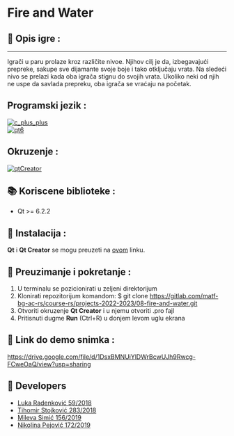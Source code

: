 # Fire and Water

## :pencil: Opis igre :
---

Igrači u paru prolaze kroz različite nivoe. Njihov cilj je da, izbegavajući prepreke, sakupe sve dijamante svoje boje i tako otključaju vrata. Na sledeći nivo se prelazi kada oba igrača stignu do svojih vrata. Ukoliko neki od njih ne uspe da savlada prepreku, oba igrača se vraćaju na početak.

## Programski jezik :
[![c_plus_plus](https://img.shields.io/badge/Language-C%2B%2B-blue)](https://www.cplusplus.com/) <br>
[![qt6](https://img.shields.io/badge/Framework-Qt6-green)](https://doc.qt.io/qt-6/) <br>

## Okruzenje :
[![qtCreator](https://img.shields.io/badge/IDE-Qt_Creator-green)](https://www.qt.io/product/development-tools)

## :books: Koriscene biblioteke : 
* Qt >= 6.2.2

## :hammer: Instalacija :
**Qt** i **Qt Creator** se mogu preuzeti na [ovom](https://www.qt.io/download) linku. 

## :wrench: Preuzimanje i pokretanje :
1. U terminalu se pozicionirati u zeljeni direktorijum
2. Klonirati repozitorijum komandom: $ git clone https://gitlab.com/matf-bg-ac-rs/course-rs/projects-2022-2023/08-fire-and-water.git
3. Otvoriti okruzenje **Qt Creator** i u njemu otvoriti .pro fajl
4. Pritisnuti dugme **Run** (Ctrl+R) u donjem levom uglu ekrana

## :movie_camera: Link do demo snimka :
https://drive.google.com/file/d/1DsxBMNUiYlDWrBcwUJh9Rwcg-FCweOaQ/view?usp=sharing

## :busts_in_silhouette: Developers
<ul>
    <li><a href="https://gitlab.com/smajli99">Luka Radenković 59/2018</a></li>
    <li><a href="https://gitlab.com/Tihomir-99">Tihomir Stojković 283/2018</a></li>
    <li><a href="https://gitlab.com/simic_mileva18">Mileva Simić 156/2019</a></li>
    <li><a href="https://gitlab.com/pejovicnina">Nikolina Pejović 172/2019</a></li>
</ul>

